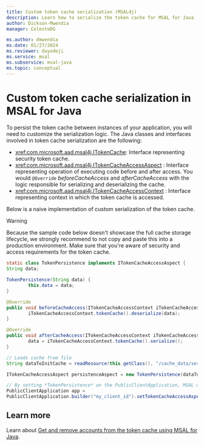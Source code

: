 ```yaml
---
title: Custom token cache serialization (MSAL4j)
description: Learn how to serialize the token cache for MSAL for Java
author: Dickson-Mwendia
manager: CelesteDG

ms.author: dmwendia
ms.date: 01/27/2024
ms.reviewer: dayodeji
ms.service: msal
ms.subservice: msal-java
ms.topic: conceptual
---
```


# Custom token cache serialization in MSAL for Java

To persist the token cache between instances of your application, you will need to customize the serialization logic. The Java classes and interfaces involved in token cache serialization are the following:

- <xref:com.microsoft.aad.msal4j.ITokenCache>: Interface representing security token cache.
- <xref:com.microsoft.aad.msal4j.ITokenCacheAccessAspect> : Interface representing operation of executing code before and after access. You would `@Override` *beforeCacheAccess* and *afterCacheAccess* with the logic responsible for serializing and deserializing the cache.
- <xref:com.microsoft.aad.msal4j.ITokenCacheAccessContext> : Interface representing context in which the token cache is accessed.

Below is a naive implementation of custom serialization of the token cache.

>[!WARNING]
>Because the sample code below doesn't showcase the full cache storage lifecycle, we strongly recommend to not copy and paste this into a production environment. Make sure that you're aware of security and access requirements for the token cache.

```java
static class TokenPersistence implements ITokenCacheAccessAspect {
String data;

TokenPersistence(String data) {
        this.data = data;
}

@Override
public void beforeCacheAccess(ITokenCacheAccessContext iTokenCacheAccessContext) {
        iTokenCacheAccessContext.tokenCache().deserialize(data);
}

@Override
public void afterCacheAccess(ITokenCacheAccessContext iTokenCacheAccessContext) {
        data = iTokenCacheAccessContext.tokenCache().serialize();
}
```

```java
// Loads cache from file
String dataToInitCache = readResource(this.getClass(), "/cache_data/serialized_cache.json");

ITokenCacheAccessAspect persistenceAspect = new TokenPersistence(dataToInitCache);

// By setting *TokenPersistence* on the PublicClientApplication, MSAL will call *beforeCacheAccess()* before accessing the cache and *afterCacheAccess()* after accessing the cache. 
PublicClientApplication app = 
PublicClientApplication.builder("my_client_id").setTokenCacheAccessAspect(persistenceAspect).build();
```

## Learn more

Learn about [Get and remove accounts from the token cache using MSAL for Java](msal-java-get-remove-accounts-token-cache.md).
